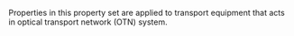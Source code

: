 Properties in this property set are applied to transport equipment that acts in optical transport network (OTN) system.
